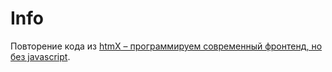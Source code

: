 # Info

Повторение кода из [htmX – программируем современный фронтенд, но без javascript](https://youtu.be/Etsa5LSuWSk?si=ciLRCYVr1zuA3A4G).

